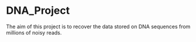 # DNA_Project
The aim of this project is to recover the data stored on DNA sequences from millions of noisy reads.
